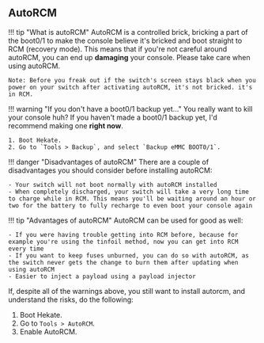 ## AutoRCM

!!! tip "What is autoRCM"
	AutoRCM is a controlled brick, bricking a part of the boot0/1 to make the console believe it's bricked and boot straight to RCM (recovery mode). This means that if you're not careful around autoRCM, you can end up **damaging** your console. Please take care when using autoRCM.

	Note: Before you freak out if the switch's screen stays black when you power on your switch after activating autoRCM, it's not bricked. it's in RCM.


!!! warning "If you don't have a boot0/1 backup yet..."
	You really want to kill your console huh? If you haven't made a boot0/1 backup yet, I'd recommend making one **right now**.

	1. Boot Hekate.
	2. Go to `Tools > Backup`, and select `Backup eMMC BOOT0/1`.

!!! danger "Disadvantages of autoRCM" 
	There are a couple of disadvantages you should consider before installing autoRCM:

	- Your switch will not boot normally with autoRCM installed
	- When completely discharged, your switch will take a very long time to charge while in RCM. This means you'll be waiting around an hour or two for the battery to fully recharge to even boot your console again

!!! tip "Advantages of autoRCM"
	AutoRCM can be used for good as well:

	- If you were having trouble getting into RCM before, because for example you're using the tinfoil method, now you can get into RCM every time
	- If you want to keep fuses unburned, you can do so with autoRCM, as the switch never gets the change to burn them after updating when using autoRCM
	- Easier to inject a payload using a payload injector

If, despite all of the warnings above, you still want to install autorcm, and understand the risks, do the following:

1. Boot Hekate.
2. Go to `Tools > AutoRCM`.
3. Enable AutoRCM.